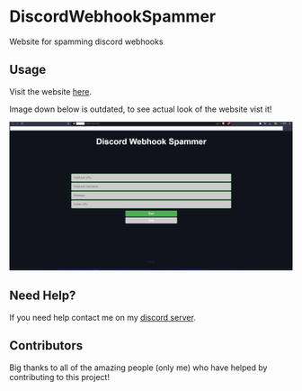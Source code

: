 # DiscordWebhookSpammer
Website for spamming discord webhooks

## Usage

Visit the website [here]().

Image down below is outdated, to see actual look of the website vist it!

<p align="center">
  <img alt="issue" src="https://github.com/Josakko/DiscordWebhookSpammer/blob/main/img.png?raw=true" width="1000px">
</p>

## Need Help?

If you need help contact me on my [discord server](https://discord.gg/xgET5epJE6).

## Contributors

Big thanks to all of the amazing people (only me) who have helped by contributing to this project!
